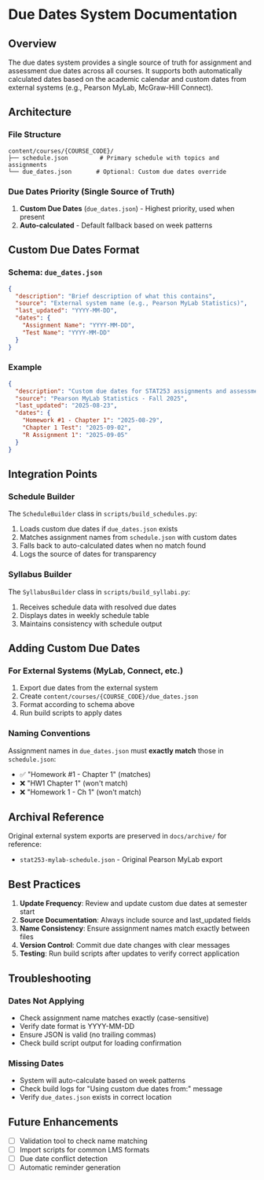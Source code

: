 # Due Dates System Documentation

## Overview

The due dates system provides a single source of truth for assignment and assessment due dates across all courses. It supports both automatically calculated dates based on the academic calendar and custom dates from external systems (e.g., Pearson MyLab, McGraw-Hill Connect).

## Architecture

### File Structure

```
content/courses/{COURSE_CODE}/
├── schedule.json         # Primary schedule with topics and assignments
└── due_dates.json       # Optional: Custom due dates override
```

### Due Dates Priority (Single Source of Truth)

1. **Custom Due Dates** (`due_dates.json`) - Highest priority, used when present
2. **Auto-calculated** - Default fallback based on week patterns

## Custom Due Dates Format

### Schema: `due_dates.json`

```json
{
  "description": "Brief description of what this contains",
  "source": "External system name (e.g., Pearson MyLab Statistics)",
  "last_updated": "YYYY-MM-DD",
  "dates": {
    "Assignment Name": "YYYY-MM-DD",
    "Test Name": "YYYY-MM-DD"
  }
}
```

### Example

```json
{
  "description": "Custom due dates for STAT253 assignments and assessments",
  "source": "Pearson MyLab Statistics - Fall 2025",
  "last_updated": "2025-08-23",
  "dates": {
    "Homework #1 - Chapter 1": "2025-08-29",
    "Chapter 1 Test": "2025-09-02",
    "R Assignment 1": "2025-09-05"
  }
}
```

## Integration Points

### Schedule Builder

The `ScheduleBuilder` class in `scripts/build_schedules.py`:

1. Loads custom due dates if `due_dates.json` exists
2. Matches assignment names from `schedule.json` with custom dates
3. Falls back to auto-calculated dates when no match found
4. Logs the source of dates for transparency

### Syllabus Builder

The `SyllabusBuilder` class in `scripts/build_syllabi.py`:

1. Receives schedule data with resolved due dates
2. Displays dates in weekly schedule table
3. Maintains consistency with schedule output

## Adding Custom Due Dates

### For External Systems (MyLab, Connect, etc.)

1. Export due dates from the external system
2. Create `content/courses/{COURSE_CODE}/due_dates.json`
3. Format according to schema above
4. Run build scripts to apply dates

### Naming Conventions

Assignment names in `due_dates.json` must **exactly match** those in `schedule.json`:

- ✅ "Homework #1 - Chapter 1" (matches)
- ❌ "HW1 Chapter 1" (won't match)
- ❌ "Homework 1 - Ch 1" (won't match)

## Archival Reference

Original external system exports are preserved in `docs/archive/` for reference:

- `stat253-mylab-schedule.json` - Original Pearson MyLab export

## Best Practices

1. **Update Frequency**: Review and update custom due dates at semester start
2. **Source Documentation**: Always include source and last_updated fields
3. **Name Consistency**: Ensure assignment names match exactly between files
4. **Version Control**: Commit due date changes with clear messages
5. **Testing**: Run build scripts after updates to verify correct application

## Troubleshooting

### Dates Not Applying

- Check assignment name matches exactly (case-sensitive)
- Verify date format is YYYY-MM-DD
- Ensure JSON is valid (no trailing commas)
- Check build script output for loading confirmation

### Missing Dates

- System will auto-calculate based on week patterns
- Check build logs for "Using custom due dates from:" message
- Verify `due_dates.json` exists in correct location

## Future Enhancements

- [ ] Validation tool to check name matching
- [ ] Import scripts for common LMS formats
- [ ] Due date conflict detection
- [ ] Automatic reminder generation
